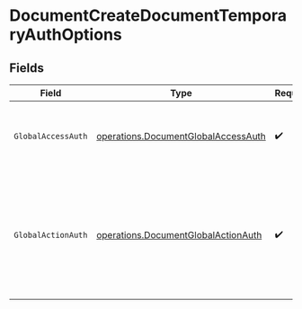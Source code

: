 # DocumentCreateDocumentTemporaryAuthOptions


## Fields

| Field                                                                                                                               | Type                                                                                                                                | Required                                                                                                                            | Description                                                                                                                         |
| ----------------------------------------------------------------------------------------------------------------------------------- | ----------------------------------------------------------------------------------------------------------------------------------- | ----------------------------------------------------------------------------------------------------------------------------------- | ----------------------------------------------------------------------------------------------------------------------------------- |
| `GlobalAccessAuth`                                                                                                                  | [operations.DocumentGlobalAccessAuth](../../models/operations/documentglobalaccessauth.md)                                          | :heavy_check_mark:                                                                                                                  | The type of authentication required for the recipient to access the document.                                                       |
| `GlobalActionAuth`                                                                                                                  | [operations.DocumentGlobalActionAuth](../../models/operations/documentglobalactionauth.md)                                          | :heavy_check_mark:                                                                                                                  | The type of authentication required for the recipient to sign the document. This field is restricted to Enterprise plan users only. |